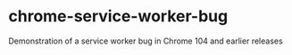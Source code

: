 # chrome-service-worker-bug
Demonstration of a service worker bug in Chrome 104 and earlier releases
